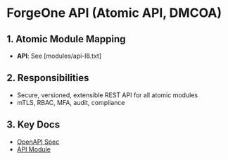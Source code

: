 # ForgeOne API (Atomic API, DMCOA)

## 1. Atomic Module Mapping
- **API**: See [modules/api-l8.txt]

## 2. Responsibilities
- Secure, versioned, extensible REST API for all atomic modules
- mTLS, RBAC, MFA, audit, compliance

## 3. Key Docs
- [OpenAPI Spec](./openapi.yaml)
- [API Module](../../modules/api-l8.txt) 